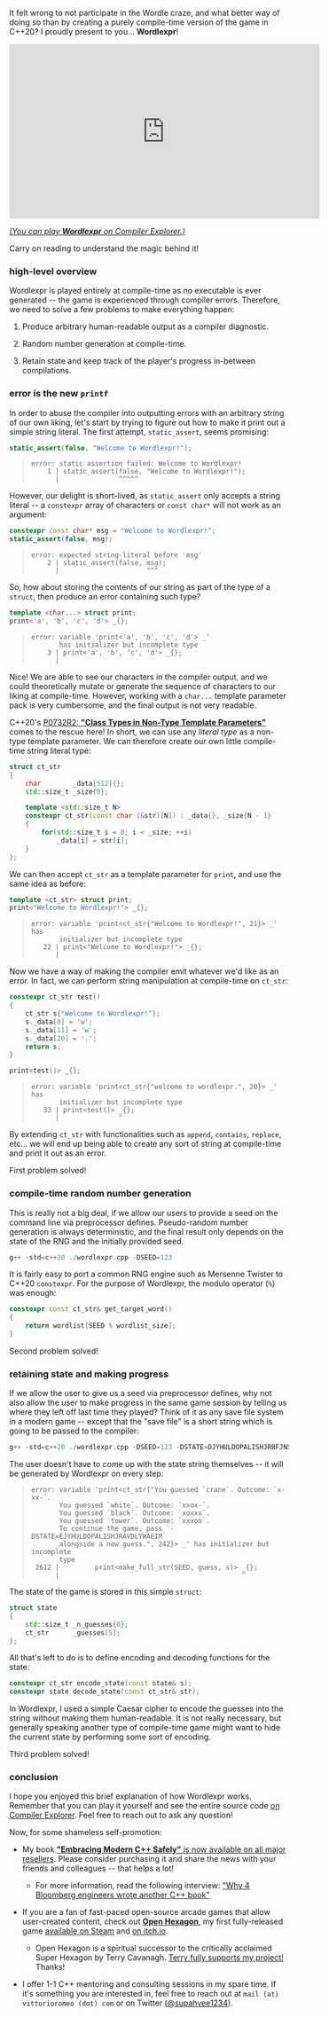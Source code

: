 It felt wrong to not participate in the Wordle craze, and what better way of doing so than by creating a purely compile-time version of the game in C++20? I proudly present to you... **Wordlexpr**!

<center>

<iframe width="560" height="315" src="https://www.youtube.com/embed/wp3LPrhu2Sk" title="YouTube video player" frameborder="0" allow="accelerometer; autoplay; clipboard-write; encrypted-media; gyroscope; picture-in-picture" allowfullscreen></iframe>

</center>

[*(You can play **Wordlexpr** on Compiler Explorer.)*](https://gcc.godbolt.org/z/4oo3PrvqY)

Carry on reading to understand the magic behind it!



### high-level overview

Wordlexpr is played entirely at compile-time as no executable is ever generated -- the game is experienced through compiler errors. Therefore, we need to solve a few problems to make everything happen:

1. Produce arbitrary human-readable output as a compiler diagnostic.

2. Random number generation at compile-time.

3. Retain state and keep track of the player's progress in-between compilations.



### error is the new `printf`

In order to abuse the compiler into outputting errors with an arbitrary string of our own liking, let's start by trying to figure out how to make it print out a simple string literal. The first attempt, `static_assert`, seems promising:

```cpp
static_assert(false, "Welcome to Wordlexpr!");
```

> ```
> error: static assertion failed: Welcome to Wordlexpr!
>     1 | static_assert(false, "Welcome to Wordlexpr!");
>       |               ^^^^^
> ```

However, our delight is short-lived, as `static_assert` only accepts a string literal -- a `constexpr` array of characters or `const char*` will not work as an argument:

```cpp
constexpr const char* msg = "Welcome to Wordlexpr!";
static_assert(false, msg);
```

> ```
> error: expected string-literal before 'msg'
>     2 | static_assert(false, msg);
>       |                      ^^^
> ```

So, how about storing the contents of our string as part of the type of a `struct`, then produce an error containing such type?

```cpp
template <char...> struct print;
print<'a', 'b', 'c', 'd'> _{};
```

> ```
> error: variable 'print<'a', 'b', 'c', 'd'> _'
>        has initializer but incomplete type
>     3 | print<'a', 'b', 'c', 'd'> _{};
>       |
> ```

Nice! We are able to see our characters in the compiler output, and we could theoretically mutate or generate the sequence of characters to our liking at compile-time. However, working with a `char...` template parameter pack is very cumbersome, and the final output is not very readable.

C++20's [P0732R2: **"Class Types in Non-Type Template Parameters"**](http://www.open-std.org/jtc1/sc22/wg21/docs/papers/2018/p0732r2.pdf) comes to the rescue here! In short, we can use any *literal type* as a non-type template parameter. We can therefore create our own little compile-time string literal type:

```cpp
struct ct_str
{
    char        _data[512]{};
    std::size_t _size{0};

    template <std::size_t N>
    constexpr ct_str(const char (&str)[N]) : _data{}, _size{N - 1}
    {
        for(std::size_t i = 0; i < _size; ++i)
            _data[i] = str[i];
    }
};
```

We can then accept `ct_str` as a template parameter for `print`, and use the same idea as before:

```cpp
template <ct_str> struct print;
print<"Welcome to Wordlexpr!"> _{};
```

> ```
> error: variable 'print<ct_str{"Welcome to Wordlexpr!", 21}> _' has
>        initializer but incomplete type
>    22 | print<"Welcome to Wordlexpr!"> _{};
>       |
> ```

Now we have a way of making the compiler emit whatever we'd like as an error. In fact, we can perform string manipulation at compile-time on `ct_str`:

```cpp
constexpr ct_str test()
{
    ct_str s{"Welcome to Wordlexpr!"};
    s._data[0] = 'w';
    s._data[11] = 'w';
    s._data[20] = '.';
    return s;
}

print<test()> _{};
```

> ```
> error: variable 'print<ct_str{"welcome to wordlexpr.", 20}> _' has
>        initializer but incomplete type
>    33 | print<test()> _{};
>       |               ^
> ```

By extending `ct_str` with functionalities such as `append`, `contains`, `replace`, etc... we will end up being able to create any sort of string at compile-time and print it out as an error.

First problem solved!



### compile-time random number generation

This is really not a big deal, if we allow our users to provide a seed on the command line via preprocessor defines. Pseudo-random number generation is always deterministic, and the final result only depends on the state of the RNG and the initially provided seed.

```cpp
g++ -std=c++20 ./wordlexpr.cpp -DSEED=123
```

It is fairly easy to port a common RNG engine such as Mersenne Twister to C++20 `constexpr`. For the purpose of Wordlexpr, the modulo operator (`%`) was enough:

```cpp
constexpr const ct_str& get_target_word()
{
    return wordlist[SEED % wordlist_size];
}
```

Second problem solved!



### retaining state and making progress

If we allow the user to give us a seed via preprocessor defines, why not also allow the user to make progress in the same game session by telling us where they left off last time they played? Think of it as any save file system in a modern game -- except that the "save file" is a short string which is going to be passed to the compiler:

```cpp
g++ -std=c++20 ./wordlexpr.cpp -DSEED=123 -DSTATE=DJYHULDOPALISHJRBFJNSWAEIM
```

The user doesn't have to come up with the state string themselves -- it will be generated by Wordlexpr on every step:

> ```
> error: variable 'print<ct_str{"You guessed `crane`. Outcome: `x-xx-`.
>        You guessed `white`. Outcome: `xxox-`.
>        You guessed `black`. Outcome: `xoxxx`.
>        You guessed `tower`. Outcome: `xxxoo`.
>        To continue the game, pass `-DSTATE=EJYHULDOPALISHJRAVDLYWAEIM`
>        alongside a new guess.", 242}> _' has initializer but incomplete
>        type
>  2612 |         print<make_full_str(SEED, guess, s)> _{};
>       |                                              ^
> ```

The state of the game is stored in this simple `struct`:

```cpp
struct state
{
    std::size_t _n_guesses{0};
    ct_str      _guesses[5];
};
```

All that's left to do is to define encoding and decoding functions for the state:

```cpp
constexpr ct_str encode_state(const state& s);
constexpr state decode_state(const ct_str& str);
```

In Wordlexpr, I used a simple Caesar cipher to encode the guesses into the string without making them human-readable. It is not really necessary, but generally speaking another type of compile-time game might want to hide the current state by performing some sort of encoding.

Third problem solved!



### conclusion

I hope you enjoyed this brief explanation of how Wordlexpr works. Remember that you can play it yourself and see the entire source code [on Compiler Explorer](https://gcc.godbolt.org/z/4oo3PrvqY). Feel free to reach out to ask any question!

Now, for some shameless self-promotion:

- My book [**"Embracing Modern C++ Safely"** is now available on all major resellers](http://emcpps.com/). Please consider purchasing it and share the news with your friends and colleagues -- that helps a lot!

    - For more information, read the following interview: ["Why 4 Bloomberg engineers wrote another C++ book"](https://www.techatbloomberg.com/blog/why-4-bloomberg-engineers-wrote-another-cplusplus-book/)

- If you are a fan of fast-paced open-source arcade games that allow user-created content, check out [**Open Hexagon**](https://store.steampowered.com/app/1358090/Open_Hexagon/), my first fully-released game [available on Steam](https://store.steampowered.com/app/1358090/Open_Hexagon/) and [on itch.io](https://itch.io/t/1758441/open-hexagon-my-spiritual-successor-to-super-hexagon).

    - Open Hexagon is a spiritual successor to the critically acclaimed Super Hexagon by Terry Cavanagh. [Terry fully supports my project!](https://twitter.com/terrycavanagh/status/1397372432877379587) Thanks!

- I offer 1-1 C++ mentoring and consulting sessions in my spare time. If it's something you are interested in, feel free to reach out at `mail (at) vittorioromeo (dot) com` or on Twitter ([@supahvee1234](https://twitter.com/supahvee1234)).
